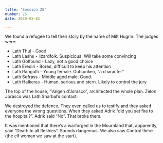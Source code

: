 ```yaml
---
title: "Session 25"
number: 25
date: 2020-08-01

---
```


We found a refugee to tell their story by the name of Milt Hugrin.
The judges were:

- Lath Thul - Good
- Lath Lashu - lizardfolk. Suspicious. Will take some convincing
- Lath Golfound - Lazy, not a good choice
- Lath Erediri - Bored, difficult to keep his attention
- Lath Ranguth - Young female. Outspoken, “a character”
- Lath Sefrass - Middle aged male. Good.
- Lath Halkeras - Human, serious and stern. Likely to control the jury

The top of the house, “Valgen d’Jorasco”, architected the whole plan. Zelon Jorasco was Lath Sharbul’s contact.

We destroyed the defence. They even called us to testify and they asked everyone the wrong questions. When they asked Adrik “did you set fire to the hospital?”. Adrik said “No”. That broke them.

It was mentioned that there’s a warforged in the Mournland that, apparently, said “Death to all fleshies”. Sounds dangerous.
We also saw Control there (the elf woman we saw at the start).